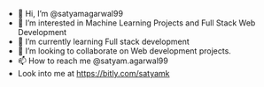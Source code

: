 - 👋 Hi, I’m @satyamagarwal99
- 👀 I’m interested in Machine Learning Projects and Full Stack Web Development
- 🌱 I’m currently learning Full stack development
- 💞️ I’m looking to collaborate on Web development projects.
- 📫 How to reach me @satyam.agarwal99
- Look into me at https://bitly.com/satyamk

<!---
satyamagarwal99 is a ✨ special ✨ repository because its `README.md` (this file) appears on your GitHub profile.
You can click the Preview link to take a look at your changes.

--->
